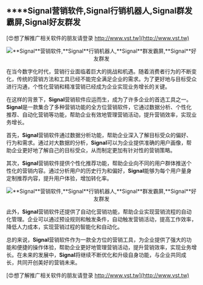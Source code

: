 ## ****Signal**营销软件,**Signal**行销机器人,**Signal**群发霸屏,**Signal**好友群发**

[😍想了解推广相关软件的朋友请登录 http://www.vst.tw](http://www.vst.tw)

 <center><img src="https://vst.tw/MP4/tuiguang/png/4.png" alt="**Signal**营销软件,**Signal**行销机器人,**Signal**群发霸屏,**Signal**好友群发"></center>

在当今数字化时代，营销行业面临着巨大的挑战和机遇。随着消费者行为的不断变化，传统的营销方法和工具已经不能完全满足企业的需求。为了更好地与目标受众进行沟通，个性化营销和精准营销已经成为企业实现业务增长的关键。

在这样的背景下，**Signal**营销软件应运而生，成为了许多企业的首选工具之一。**Signal**是一款集合了多种营销功能的全方位营销软件，它通过数据分析、个性化推荐、自动化营销等功能，帮助企业有效地管理营销活动，提升营销效率，实现业务增长。

首先，**Signal**营销软件通过数据分析功能，帮助企业深入了解目标受众的偏好、行为和需求。通过对大数据的分析，**Signal**可以为企业提供准确的用户画像，帮助企业更好地了解自己的目标受众，从而制定更加有针对性的营销策略。

其次，**Signal**营销软件提供个性化推荐功能，帮助企业向不同的用户群体推送个性化的营销内容。通过分析用户的历史行为和偏好，**Signal**能够为每个用户量身定制推荐内容，提升用户体验，增加转化率。

 <center><img src="https://vst.tw/MP4/tuiguang/png/2.png" alt="**Signal**营销软件,**Signal**行销机器人,**Signal**群发霸屏,**Signal**好友群发"></center>

此外，**Signal**营销软件还提供了自动化营销功能，帮助企业实现营销流程的自动化管理。企业可以通过预设规则和触发条件，自动触发营销活动，提高工作效率，降低人力成本，实现营销过程的智能化和自动化。

总的来说，**Signal**营销软件作为一款全方位的营销工具，为企业提供了强大的功能和便捷的操作体验，帮助企业更好地管理营销活动，提升营销效率，实现业务增长。在未来的发展中，**Signal**将继续不断优化和升级自身功能，与企业共同成长，共同开创美好的营销未来。

[😍想了解推广相关软件的朋友请登录 http://www.vst.tw](http://www.vst.tw)



